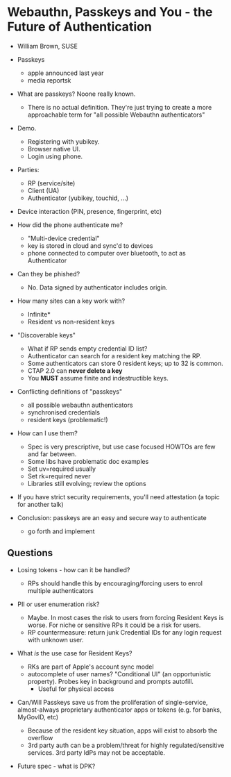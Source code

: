 # Webauthn, Passkeys and You - the Future of Authentication

- William Brown, SUSE

- Passkeys
  - apple announced last year
  - media reportsk

- What are passkeys?  Noone really known.
  - There is no actual definition.  They're just trying to create a
    more approachable term for "all possible Webauthn
    authenticators"

- Demo.
  - Registering with yubikey.
  - Browser native UI.  
  - Login using phone.

- Parties:
  - RP (service/site)
  - Client (UA)
  - Authenticator (yubikey, touchid, ...)

- Device interaction (PIN, presence, fingerprint, etc)

- How did the phone authenticate me?
  - "Multi-device credential"
  - key is stored in cloud and sync'd to devices
  - phone connected to computer over bluetooth, to act as
    Authenticator

- Can they be phished?
  - No.  Data signed by authenticator includes origin.

- How many sites can a key work with?
  - Infinite*
  - Resident vs non-resident keys

- "Discoverable keys"
  - What if RP sends empty credential ID list?
  - Authenticator can search for a resident key matching the RP.
  - Some authenticators can store 0 resident keys; up to 32 is
    common.
  - CTAP 2.0 can **never delete a key**
  - You **MUST** assume finite and indestructible keys.

- Conflicting definitions of "passkeys"
  - all possible webauthn authenticators
  - synchronised credentials
  - resident keys (problematic!)

- How can I use them?
  - Spec is very prescriptive, but use case focused HOWTOs are few
    and far between.
  - Some libs have problematic doc examples 
  - Set uv=required usually
  - Set rk=required never
  - Libraries still evolving; review the options

- If you have strict security requirements, you'll need attestation
  (a topic for another talk)

- Conclusion: passkeys are an easy and secure way to authenticate
  - go forth and implement

## Questions

- Losing tokens - how can it be handled?
  - RPs should handle this by encouraging/forcing users to enrol
    multiple authenticators

- PII or user enumeration risk?
  - Maybe.  In most cases the risk to users from forcing Resident
    Keys is worse.  For niche or sensitive RPs it could be a risk
    for users.
  - RP countermeasure: return junk Credential IDs for any login
    request with unknown user.

- What *is* the use case for Resident Keys?
  - RKs are part of Apple's account sync model
  - autocomplete of user names?  "Conditional UI" (an opportunistic
    property).  Probes key in background and prompts autofill.
    - Useful for physical access

- Can/Will Passkeys save us from the proliferation of
  single-service, almost-always proprietary authenticator apps or
  tokens (e.g. for banks, MyGovID, etc)
  - Because of the resident key situation, apps will exist to absorb
    the overflow
  - 3rd party auth can be a problem/threat for highly
    regulated/sensitive services.  3rd party IdPs may not be
    acceptable.

- Future spec - what is DPK?
